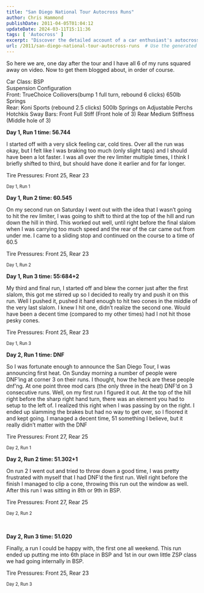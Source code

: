 ```yaml
---
title: "San Diego National Tour Autocross Runs"
author: Chris Hammond
publishDate: 2011-04-05T01:04:12
updateDate: 2024-03-11T15:11:36
tags: [ 'Autocross' ]
excerpt: "Discover the detailed account of a car enthusiast's autocross runs, tire pressures, suspension setup, and performance data in this insightful blog post."
url: /2011/san-diego-national-tour-autocross-runs  # Use the generated URL with year
---
```

<p>So here we are, one day after the tour and I have all 6 of my runs squared away on video. Now to get them blogged about, in order of course.</p>  <p>Car Class: BSP   <br />Suspension Configuration    <br />Front: TrueChoice Coiliovers(bump 1 full turn, rebound 6 clicks) 650lb Springs    <br />Rear: Koni Sports (rebound 2.5 clicks) 500lb Springs on Adjustable Perchs    <br />Hotchkis Sway Bars: Front Full Stiff (Front hole of 3) Rear Medium Stiffness (Middle hole of 3)</p>  <p><strong>Day 1, Run 1 time: 56.744</strong></p>  <p>I started off with a very slick feeling car, cold tires. Over all the run was okay, but I felt like I was braking too much (only slight taps) and I should have been a lot faster. I was all over the rev limiter multiple times, I think I briefly shifted to third, but should have done it earlier and for far longer.</p>  <p>Tire Pressures: Front 25, Rear 23</p>  <div style="padding-bottom: 0px; margin: 0px; padding-left: 0px; padding-right: 0px; display: inline; float: none; padding-top: 0px" id="scid:5737277B-5D6D-4f48-ABFC-DD9C333F4C5D:d887e252-6a12-413f-8265-9cfe84182e22" class="wlWriterEditableSmartContent"><div id="4033e473-f663-48e6-9ad2-fb09fdd44d45" style="margin: 0px; padding: 0px; display: inline;"><div><a href="https://www.youtube.com/watch?v=SjEFwHh5Kvo&amp;feature=youtube_gdata_player" target="_new"><img src="https://www.project350z.com/Portals/4/PublishThumbnails/Windows-Live-Writer/San-Diego-National-Tour-Autocross-Runs_12C00/video69585237a082.jpg" style="border-style: none" galleryimg="no" onload="var downlevelDiv = document.getElementById('4033e473-f663-48e6-9ad2-fb09fdd44d45'); downlevelDiv.innerHTML = &quot;&lt;div&gt;&lt;object width=\&quot;448\&quot; height=\&quot;252\&quot;&gt;&lt;param name=\&quot;movie\&quot; value=\&quot;https://www.youtube.com/v/SjEFwHh5Kvo?hl=en&amp;hd=1\&quot;&gt;&lt;\/param&gt;&lt;embed src=\&quot;https://www.youtube.com/v/SjEFwHh5Kvo?hl=en&amp;hd=1\&quot; type=\&quot;application/x-shockwave-flash\&quot; width=\&quot;448\&quot; height=\&quot;252\&quot;&gt;&lt;\/embed&gt;&lt;\/object&gt;&lt;\/div&gt;&quot;;" alt=""></a></div></div><div style="width:448px;clear:both;font-size:.8em">Day 1, Run 1</div></div> <strong></strong>  <p><strong></strong></p>  <p><strong>Day 1, Run 2 time: 60.545</strong></p>  <p>On my second run on Saturday I went out with the idea that I wasn’t going to hit the rev limiter, I was going to shift to third at the top of the hill and run down the hill in third. This worked out well, until right before the final slalom when I was carrying too much speed and the rear of the car came out from under me. I came to a sliding stop and continued on the course to a time of 60.5</p>  <p>Tire Pressures: Front 25, Rear 23</p>  <div style="padding-bottom: 0px; margin: 0px; padding-left: 0px; padding-right: 0px; display: inline; float: none; padding-top: 0px" id="scid:5737277B-5D6D-4f48-ABFC-DD9C333F4C5D:c8bbc939-d393-4be3-8074-c4f979734a51" class="wlWriterEditableSmartContent"><div id="e96fab62-9840-4c60-94b2-213fa8d79868" style="margin: 0px; padding: 0px; display: inline;"><div><a href="https://www.youtube.com/watch?v=wZAIHhQ1Ey4&amp;feature=youtube_gdata_player" target="_new"><img src="https://www.project350z.com/Portals/4/PublishThumbnails/Windows-Live-Writer/San-Diego-National-Tour-Autocross-Runs_12C00/videof56200a0b6e1.jpg" style="border-style: none" galleryimg="no" onload="var downlevelDiv = document.getElementById('e96fab62-9840-4c60-94b2-213fa8d79868'); downlevelDiv.innerHTML = &quot;&lt;div&gt;&lt;object width=\&quot;448\&quot; height=\&quot;252\&quot;&gt;&lt;param name=\&quot;movie\&quot; value=\&quot;https://www.youtube.com/v/wZAIHhQ1Ey4?hl=en&amp;hd=1\&quot;&gt;&lt;\/param&gt;&lt;embed src=\&quot;https://www.youtube.com/v/wZAIHhQ1Ey4?hl=en&amp;hd=1\&quot; type=\&quot;application/x-shockwave-flash\&quot; width=\&quot;448\&quot; height=\&quot;252\&quot;&gt;&lt;\/embed&gt;&lt;\/object&gt;&lt;\/div&gt;&quot;;" alt=""></a></div></div><div style="width:448px;clear:both;font-size:.8em">Day 1, Run 2</div></div>  <p><strong></strong></p>  <p><strong>Day 1, Run 3 time: 55:684+2</strong></p>  <p>My third and final run, I started off and blew the corner just after the first slalom, this got me stirred up so I decided to really try and push it on this run. Well I pushed it, pushed it hard enough to hit two cones in the middle of the very last slalom. I knew I hit one, didn’t realize the second one. Would have been a decent time (compared to my other times) had I not hit those pesky cones.</p>  <p>Tire Pressures: Front 25, Rear 23</p>  <div style="padding-bottom: 0px; margin: 0px; padding-left: 0px; padding-right: 0px; display: inline; float: none; padding-top: 0px" id="scid:5737277B-5D6D-4f48-ABFC-DD9C333F4C5D:6548554f-83df-45ed-be70-3032694f06e7" class="wlWriterEditableSmartContent"><div id="03afd1d1-3b02-45de-b6a8-9a43cc012375" style="margin: 0px; padding: 0px; display: inline;"><div><a href="https://www.youtube.com/watch?v=KiSRmdGdssY&amp;feature=youtube_gdata_player" target="_new"><img src="https://www.project350z.com/Portals/4/PublishThumbnails/Windows-Live-Writer/San-Diego-National-Tour-Autocross-Runs_12C00/videod42a7b6db430.jpg" style="border-style: none" galleryimg="no" onload="var downlevelDiv = document.getElementById('03afd1d1-3b02-45de-b6a8-9a43cc012375'); downlevelDiv.innerHTML = &quot;&lt;div&gt;&lt;object width=\&quot;448\&quot; height=\&quot;252\&quot;&gt;&lt;param name=\&quot;movie\&quot; value=\&quot;https://www.youtube.com/v/KiSRmdGdssY?hl=en&amp;hd=1\&quot;&gt;&lt;\/param&gt;&lt;embed src=\&quot;https://www.youtube.com/v/KiSRmdGdssY?hl=en&amp;hd=1\&quot; type=\&quot;application/x-shockwave-flash\&quot; width=\&quot;448\&quot; height=\&quot;252\&quot;&gt;&lt;\/embed&gt;&lt;\/object&gt;&lt;\/div&gt;&quot;;" alt=""></a></div></div><div style="width:448px;clear:both;font-size:.8em">Day 1, Run 3</div></div>  <p><strong></strong></p>  <p><strong>Day 2, Run 1 time: DNF</strong></p>  <p>So I was fortunate enough to announce the San Diego Tour, I was announcing first heat. On Sunday morning a number of people were DNF’ing at corner 3 on their runs. I thought, how the heck are these people dnf’ng. At one point three mod cars (the only three in the heat) DNF’d on 3 consecutive runs. Well, on my first run I figured it out. At the top of the hill right before the sharp right hand turn, there was an element you had to setup to the left of. I realized this right when I was passing by on the right. I ended up slamming the brakes but had no way to get over, so I floored it and kept going. I managed a decent time, 51 something I believe, but it really didn’t matter with the DNF</p>  <p>Tire Pressures: Front 27, Rear 25</p>  <div style="padding-bottom: 0px; margin: 0px; padding-left: 0px; padding-right: 0px; display: inline; float: none; padding-top: 0px" id="scid:5737277B-5D6D-4f48-ABFC-DD9C333F4C5D:623695e2-d623-4476-a4b4-3512921e2bdd" class="wlWriterEditableSmartContent"><div id="f1601950-d4f9-4432-91b0-e69cf9b37d7a" style="margin: 0px; padding: 0px; display: inline;"><div><a href="https://www.youtube.com/watch?v=wZAIHhQ1Ey4&amp;feature=youtube_gdata_player" target="_new"><img src="https://www.project350z.com/Portals/4/PublishThumbnails/Windows-Live-Writer/San-Diego-National-Tour-Autocross-Runs_12C00/video296614c3b369.jpg" style="border-style: none" galleryimg="no" onload="var downlevelDiv = document.getElementById('f1601950-d4f9-4432-91b0-e69cf9b37d7a'); downlevelDiv.innerHTML = &quot;&lt;div&gt;&lt;object width=\&quot;448\&quot; height=\&quot;252\&quot;&gt;&lt;param name=\&quot;movie\&quot; value=\&quot;https://www.youtube.com/v/wZAIHhQ1Ey4?hl=en&amp;hd=1\&quot;&gt;&lt;\/param&gt;&lt;embed src=\&quot;https://www.youtube.com/v/wZAIHhQ1Ey4?hl=en&amp;hd=1\&quot; type=\&quot;application/x-shockwave-flash\&quot; width=\&quot;448\&quot; height=\&quot;252\&quot;&gt;&lt;\/embed&gt;&lt;\/object&gt;&lt;\/div&gt;&quot;;" alt=""></a></div></div><div style="width:448px;clear:both;font-size:.8em">Day 2, Run 1</div></div>  <p><strong></strong></p>  <p><strong>Day 2, Run 2 time: 51.302+1</strong></p>  <p>On run 2 I went out and tried to throw down a good time, I was pretty frustrated with myself that I had DNF’d the first run. Well right before the finish I managed to clip a cone, throwing this run out the window as well. After this run I was sitting in 8th or 9th in BSP.</p>  <p>Tire Pressures: Front 27, Rear 25</p>  <p>   <div style="padding-bottom: 0px; margin: 0px; padding-left: 0px; padding-right: 0px; display: inline; float: none; padding-top: 0px" id="scid:5737277B-5D6D-4f48-ABFC-DD9C333F4C5D:2ae09610-82e8-4518-b66b-30756fc42a96" class="wlWriterEditableSmartContent"><div id="d7a7ac5d-7c09-4f01-88bf-9fc97c3612ad" style="margin: 0px; padding: 0px; display: inline;"><div><a href="https://www.youtube.com/watch?v=87-7fxQtQgU&amp;feature=youtube_gdata_player" target="_new"><img src="https://www.project350z.com/Portals/4/PublishThumbnails/Windows-Live-Writer/San-Diego-National-Tour-Autocross-Runs_12C00/video2a279470376b.jpg" style="border-style: none" galleryimg="no" onload="var downlevelDiv = document.getElementById('d7a7ac5d-7c09-4f01-88bf-9fc97c3612ad'); downlevelDiv.innerHTML = &quot;&lt;div&gt;&lt;object width=\&quot;448\&quot; height=\&quot;252\&quot;&gt;&lt;param name=\&quot;movie\&quot; value=\&quot;https://www.youtube.com/v/87-7fxQtQgU?hl=en&amp;hd=1\&quot;&gt;&lt;\/param&gt;&lt;embed src=\&quot;https://www.youtube.com/v/87-7fxQtQgU?hl=en&amp;hd=1\&quot; type=\&quot;application/x-shockwave-flash\&quot; width=\&quot;448\&quot; height=\&quot;252\&quot;&gt;&lt;\/embed&gt;&lt;\/object&gt;&lt;\/div&gt;&quot;;" alt=""></a></div></div><div style="width:448px;clear:both;font-size:.8em">Day 2, Run 2</div></div> </p>  <p>&#160;</p>  <p><strong>Day 2, Run 3 time: 51.020</strong></p>          <p>Finally, a run I could be happy with, the first one all weekend. This run ended up putting me into 6th place in BSP and 1st in our own little ZSP class we had going internally in BSP.</p>  <p>Tire Pressures: Front 25, Rear 23</p>  <div style="padding-bottom: 0px; margin: 0px; padding-left: 0px; padding-right: 0px; display: inline; float: none; padding-top: 0px" id="scid:5737277B-5D6D-4f48-ABFC-DD9C333F4C5D:c6ef5889-4002-4f24-82d8-2a48272f8a50" class="wlWriterEditableSmartContent"><div id="9564ea3b-34b7-4854-873e-f4a17c215649" style="margin: 0px; padding: 0px; display: inline;"><div><a href="https://www.youtube.com/watch?v=GXltNILjtpY&amp;feature=youtube_gdata_player" target="_new"><img src="https://www.project350z.com/Portals/4/PublishThumbnails/Windows-Live-Writer/San-Diego-National-Tour-Autocross-Runs_12C00/video06de6baf8ffb.jpg" style="border-style: none" galleryimg="no" onload="var downlevelDiv = document.getElementById('9564ea3b-34b7-4854-873e-f4a17c215649'); downlevelDiv.innerHTML = &quot;&lt;div&gt;&lt;object width=\&quot;448\&quot; height=\&quot;252\&quot;&gt;&lt;param name=\&quot;movie\&quot; value=\&quot;https://www.youtube.com/v/GXltNILjtpY?hl=en&amp;hd=1\&quot;&gt;&lt;\/param&gt;&lt;embed src=\&quot;https://www.youtube.com/v/GXltNILjtpY?hl=en&amp;hd=1\&quot; type=\&quot;application/x-shockwave-flash\&quot; width=\&quot;448\&quot; height=\&quot;252\&quot;&gt;&lt;\/embed&gt;&lt;\/object&gt;&lt;\/div&gt;&quot;;" alt=""></a></div></div><div style="width:448px;clear:both;font-size:.8em">Day 2, Run 3</div></div>


